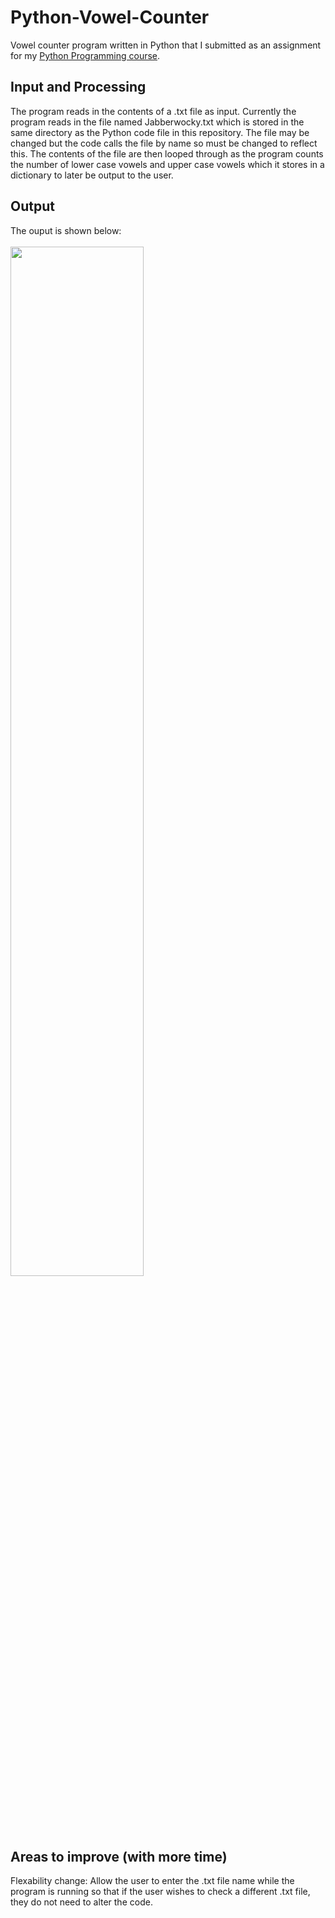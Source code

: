 # Python-Vowel-Counter
Vowel counter program written in Python that I submitted as an assignment for my [Python Programming course](https://www.futurelearn.com/microcredentials/cisco-python-programming).

## Input and Processing
The program reads in the contents of a .txt file as input. Currently the program reads in the file named Jabberwocky.txt which is stored in the same directory as the Python code file in this repository. The file may be changed but the code calls the file by name so must be changed to reflect this. The contents of the file are then looped through as the program counts the number of lower case vowels and upper case vowels which it stores in a dictionary to later be output to the user.

## Output
The ouput is shown below:<br><br>
<img src="https://user-images.githubusercontent.com/91070226/217407015-62fe1780-5d47-4759-8e30-cf450f07d588.png" width="65%">

## Areas to improve (with more time)
Flexability change: Allow the user to enter the .txt file name while the program is running so that if the user wishes to check a different .txt file, they do not need to alter the code.
